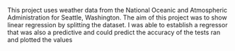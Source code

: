 This project uses weather data from the National Oceanic and Atmospheric Administration for Seattle, Washington. 
The aim of this project was to show linear regression by splitting the dataset. 
I was able to establish a regressor that was also a predictive and could predict the accuracy of the tests ran and plotted the values

